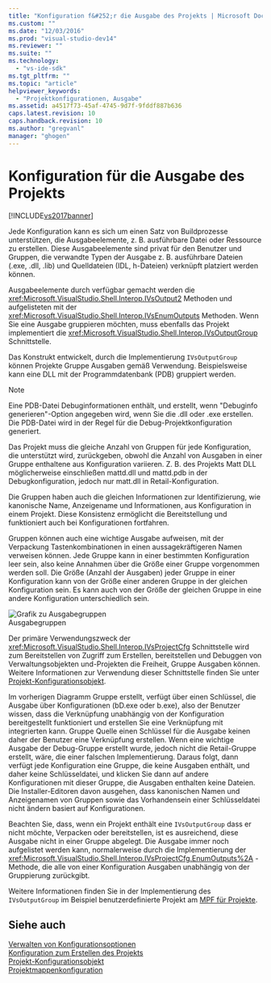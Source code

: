 ```yaml
---
title: "Konfiguration f&#252;r die Ausgabe des Projekts | Microsoft Docs"
ms.custom: ""
ms.date: "12/03/2016"
ms.prod: "visual-studio-dev14"
ms.reviewer: ""
ms.suite: ""
ms.technology: 
  - "vs-ide-sdk"
ms.tgt_pltfrm: ""
ms.topic: "article"
helpviewer_keywords: 
  - "Projektkonfigurationen, Ausgabe"
ms.assetid: a4517f73-45af-4745-9d7f-9fddf887b636
caps.latest.revision: 10
caps.handback.revision: 10
ms.author: "gregvanl"
manager: "ghogen"
---
```

# Konfiguration f&#252;r die Ausgabe des Projekts
[!INCLUDE[vs2017banner](../../code-quality/includes/vs2017banner.md)]

Jede Konfiguration kann es sich um einen Satz von Buildprozesse unterstützen, die Ausgabeelemente, z. B. ausführbare Datei oder Ressource zu erstellen. Diese Ausgabeelemente sind privat für den Benutzer und Gruppen, die verwandte Typen der Ausgabe z. B. ausführbare Dateien \(.exe, .dll, .lib\) und Quelldateien \(IDL, h\-Dateien\) verknüpft platziert werden können.  
  
 Ausgabeelemente durch verfügbar gemacht werden die <xref:Microsoft.VisualStudio.Shell.Interop.IVsOutput2> Methoden und aufgelisteten mit der <xref:Microsoft.VisualStudio.Shell.Interop.IVsEnumOutputs> Methoden. Wenn Sie eine Ausgabe gruppieren möchten, muss ebenfalls das Projekt implementiert die <xref:Microsoft.VisualStudio.Shell.Interop.IVsOutputGroup> Schnittstelle.  
  
 Das Konstrukt entwickelt, durch die Implementierung `IVsOutputGroup` können Projekte Gruppe Ausgaben gemäß Verwendung. Beispielsweise kann eine DLL mit der Programmdatenbank \(PDB\) gruppiert werden.  
  
> [!NOTE]
>  Eine PDB\-Datei Debuginformationen enthält, und erstellt, wenn "Debuginfo generieren"\-Option angegeben wird, wenn Sie die .dll oder .exe erstellen. Die PDB\-Datei wird in der Regel für die Debug\-Projektkonfiguration generiert.  
  
 Das Projekt muss die gleiche Anzahl von Gruppen für jede Konfiguration, die unterstützt wird, zurückgeben, obwohl die Anzahl von Ausgaben in einer Gruppe enthaltene aus Konfiguration variieren. Z. B. des Projekts Matt DLL möglicherweise einschließen mattd.dll und mattd.pdb in der Debugkonfiguration, jedoch nur matt.dll in Retail\-Konfiguration.  
  
 Die Gruppen haben auch die gleichen Informationen zur Identifizierung, wie kanonische Name, Anzeigename und Informationen, aus Konfiguration in einem Projekt. Diese Konsistenz ermöglicht die Bereitstellung und funktioniert auch bei Konfigurationen fortfahren.  
  
 Gruppen können auch eine wichtige Ausgabe aufweisen, mit der Verpackung Tastenkombinationen in einen aussagekräftigeren Namen verweisen können. Jede Gruppe kann in einer bestimmten Konfiguration leer sein, also keine Annahmen über die Größe einer Gruppe vorgenommen werden soll. Die Größe \(Anzahl der Ausgaben\) jeder Gruppe in einer Konfiguration kann von der Größe einer anderen Gruppe in der gleichen Konfiguration sein. Es kann auch von der Größe der gleichen Gruppe in eine andere Konfiguration unterschiedlich sein.  
  
 ![Grafik zu Ausgabegruppen](../../extensibility/internals/media/vsoutputgroups.png "vsOutputGroups")  
Ausgabegruppen  
  
 Der primäre Verwendungszweck der <xref:Microsoft.VisualStudio.Shell.Interop.IVsProjectCfg> Schnittstelle wird zum Bereitstellen von Zugriff zum Erstellen, bereitstellen und Debuggen von Verwaltungsobjekten und\-Projekten die Freiheit, Gruppe Ausgaben können. Weitere Informationen zur Verwendung dieser Schnittstelle finden Sie unter [Projekt\-Konfigurationsobjekt](../../extensibility/internals/project-configuration-object.md).  
  
 Im vorherigen Diagramm Gruppe erstellt, verfügt über einen Schlüssel, die Ausgabe über Konfigurationen \(bD.exe oder b.exe\), also der Benutzer wissen, dass die Verknüpfung unabhängig von der Konfiguration bereitgestellt funktioniert und erstellen Sie eine Verknüpfung mit integrierten kann. Gruppe Quelle einen Schlüssel für die Ausgabe keinen daher der Benutzer eine Verknüpfung erstellen. Wenn eine wichtige Ausgabe der Debug\-Gruppe erstellt wurde, jedoch nicht die Retail\-Gruppe erstellt, wäre, die einer falschen Implementierung. Daraus folgt, dann verfügt jede Konfiguration eine Gruppe, die keine Ausgaben enthält, und daher keine Schlüsseldatei, und klicken Sie dann auf andere Konfigurationen mit dieser Gruppe, die Ausgaben enthalten keine Dateien. Die Installer\-Editoren davon ausgehen, dass kanonischen Namen und Anzeigenamen von Gruppen sowie das Vorhandensein einer Schlüsseldatei nicht ändern basiert auf Konfigurationen.  
  
 Beachten Sie, dass, wenn ein Projekt enthält eine `IVsOutputGroup` dass er nicht möchte, Verpacken oder bereitstellen, ist es ausreichend, diese Ausgabe nicht in einer Gruppe abgelegt. Die Ausgabe immer noch aufgelistet werden kann, normalerweise durch die Implementierung der <xref:Microsoft.VisualStudio.Shell.Interop.IVsProjectCfg.EnumOutputs%2A> \-Methode, die alle von einer Konfiguration Ausgaben unabhängig von der Gruppierung zurückgibt.  
  
 Weitere Informationen finden Sie in der Implementierung des `IVsOutputGroup` im Beispiel benutzerdefinierte Projekt am [MPF für Projekte](http://mpfproj12.codeplex.com).  
  
## Siehe auch  
 [Verwalten von Konfigurationsoptionen](../../extensibility/internals/managing-configuration-options.md)   
 [Konfiguration zum Erstellen des Projekts](../../extensibility/internals/project-configuration-for-building.md)   
 [Projekt\-Konfigurationsobjekt](../../extensibility/internals/project-configuration-object.md)   
 [Projektmappenkonfiguration](../../extensibility/internals/solution-configuration.md)
